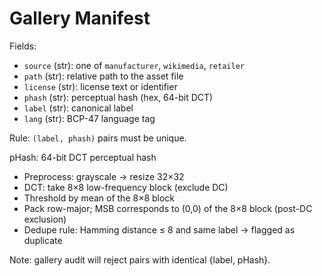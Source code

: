 # Gallery Manifest

Fields:

- `source` (str): one of `manufacturer`, `wikimedia`, `retailer`
- `path` (str): relative path to the asset file
- `license` (str): license text or identifier
- `phash` (str): perceptual hash (hex, 64-bit DCT)
- `label` (str): canonical label
- `lang` (str): BCP-47 language tag

Rule: `(label, phash)` pairs must be unique.

pHash: 64-bit DCT perceptual hash

- Preprocess: grayscale → resize 32×32
- DCT: take 8×8 low-frequency block (exclude DC)
- Threshold by mean of the 8×8 block
- Pack row-major; MSB corresponds to (0,0) of the 8×8 block (post-DC exclusion)
- Dedupe rule: Hamming distance ≤ 8 and same label → flagged as duplicate

Note: gallery audit will reject pairs with identical {label, pHash}.
